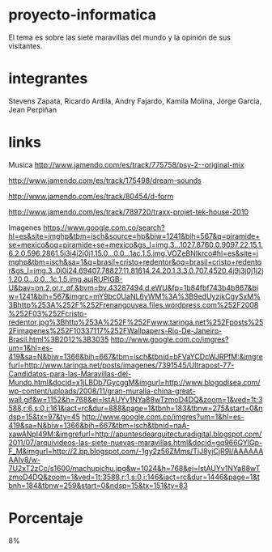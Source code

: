 proyecto-informatica
====================

El tema es sobre  las siete maravillas del mundo y la opinión de sus visitantes.

integrantes
===========

Stevens Zapata,
Ricardo Ardila,
Andry Fajardo,
Kamila Molina,
Jorge Garcia,
Jean  Perpiñan

links
=======

Musica
http://www.jamendo.com/es/track/775758/psy-2--original-mix

http://www.jamendo.com/es/track/175498/dream-sounds

http://www.jamendo.com/es/track/80454/d-form

http://www.jamendo.com/es/track/789720/traxx-projet-tek-house-2010

Imagenes
https://www.google.com.co/search?hl=es&site=imghp&tbm=isch&source=hp&biw=1241&bih=567&q=piramide+se+mexico&oq=piramide+se+mexico&gs_l=img.3...1027.8760.0.9097.22.15.1.6.2.0.596.2861.5j3j4j2j0j1.15.0...0.0...1ac.1.5.img.VOZeBNIkrco#hl=es&site=imghp&tbm=isch&sa=1&q=brasil+cristo+redentor&oq=brasil+cristo+redentor&gs_l=img.3..0j0i24.69407.78827.11.81614.24.20.1.3.3.0.707.4520.4j9j3j0j1j2j1.20.0...0.0...1c.1.5.img.aujRUPlGB-U&bav=on.2,or.r_qf.&bvm=bv.43287494,d.eWU&fp=1b84fbf743b4b867&biw=1241&bih=567&imgrc=mY9bc0UaNL6yWM%3A%3B9edUyzjkCgySxM%3Bhttp%253A%252F%252Frenangouvea.files.wordpress.com%252F2008%252F03%252Fcristo-redentor.jpg%3Bhttp%253A%252F%252Fwww.taringa.net%252Fposts%252Fimagenes%252F10337117%252FWallpapers-Rio-De-Janeiro-Brasil.html%3B2012%3B3035
http://www.google.com.co/imgres?um=1&hl=es-419&sa=N&biw=1366&bih=667&tbm=isch&tbnid=bFVaYCDcWJRPfM:&imgrefurl=http://www.taringa.net/posts/imagenes/7391545/Ultrapost-77-Candidatos-para-las-Maravillas-del-Mundo.html&docid=x1jLBDb7GycggM&imgurl=http://www.blogodisea.com/wp-content/uploads/2008/11/gran-muralla-china-great-wall.gif&w=1152&h=768&ei=lstAUYv1NYa88wTzmoD4DQ&zoom=1&ved=1t:3588,r:6,s:0,i:161&iact=rc&dur=888&page=1&tbnh=183&tbnw=275&start=0&ndsp=15&tx=97&ty=45
http://www.google.com.co/imgres?um=1&hl=es-419&sa=N&biw=1366&bih=667&tbm=isch&tbnid=naA-xawANpI49M:&imgrefurl=http://apuntesdearquitecturadigital.blogspot.com/2011/07/arquivideos-las-siete-nuevas-maravillas.html&docid=gq966GYlGp-F_M&imgurl=http://2.bp.blogspot.com/-1gy2z56ZMms/TiJ8yjCjR9I/AAAAAAAAIv8/w-7U2xT2zCc/s1600/machupichu.jpg&w=1024&h=768&ei=lstAUYv1NYa88wTzmoD4DQ&zoom=1&ved=1t:3588,r:1,s:0,i:146&iact=rc&dur=1446&page=1&tbnh=184&tbnw=259&start=0&ndsp=15&tx=151&ty=83



Porcentaje
==========

8%
